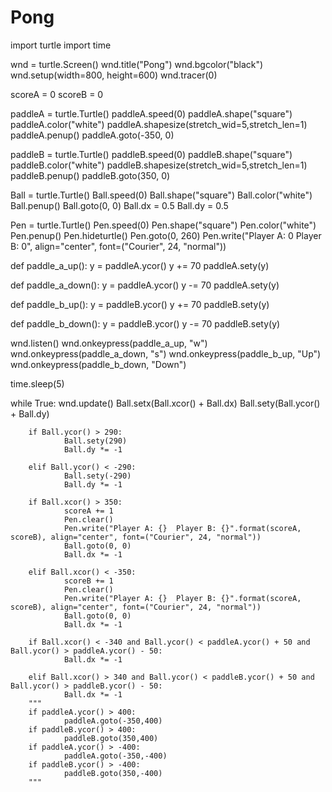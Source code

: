 # Pong
import turtle
import time

wnd = turtle.Screen()
wnd.title("Pong")
wnd.bgcolor("black")
wnd.setup(width=800, height=600)
wnd.tracer(0)

scoreA = 0
scoreB = 0

paddleA = turtle.Turtle()
paddleA.speed(0)
paddleA.shape("square")
paddleA.color("white")
paddleA.shapesize(stretch_wid=5,stretch_len=1)
paddleA.penup()
paddleA.goto(-350, 0)

paddleB = turtle.Turtle()
paddleB.speed(0)
paddleB.shape("square")
paddleB.color("white")
paddleB.shapesize(stretch_wid=5,stretch_len=1)
paddleB.penup()
paddleB.goto(350, 0)

Ball = turtle.Turtle()
Ball.speed(0)
Ball.shape("square")
Ball.color("white")
Ball.penup()
Ball.goto(0, 0)
Ball.dx = 0.5
Ball.dy = 0.5

Pen = turtle.Turtle()
Pen.speed(0)
Pen.shape("square")
Pen.color("white")
Pen.penup()
Pen.hideturtle()
Pen.goto(0, 260)
Pen.write("Player A: 0  Player B: 0", align="center", font=("Courier", 24, "normal"))

def paddle_a_up():
		y = paddleA.ycor()
		y += 70
		paddleA.sety(y)

def paddle_a_down():
		y = paddleA.ycor()
		y -= 70
		paddleA.sety(y)

def paddle_b_up():
		y = paddleB.ycor()
		y += 70
		paddleB.sety(y)

def paddle_b_down():
		y = paddleB.ycor()
		y -= 70
		paddleB.sety(y)

wnd.listen()
wnd.onkeypress(paddle_a_up, "w")
wnd.onkeypress(paddle_a_down, "s")
wnd.onkeypress(paddle_b_up, "Up")
wnd.onkeypress(paddle_b_down, "Down")

time.sleep(5)

while True:
		wnd.update()
		Ball.setx(Ball.xcor() + Ball.dx)
		Ball.sety(Ball.ycor() + Ball.dy)

		if Ball.ycor() > 290:
				Ball.sety(290)
				Ball.dy *= -1

		elif Ball.ycor() < -290:
				Ball.sety(-290)
				Ball.dy *= -1

		if Ball.xcor() > 350:
				scoreA += 1
				Pen.clear()
				Pen.write("Player A: {}  Player B: {}".format(scoreA, scoreB), align="center", font=("Courier", 24, "normal"))
				Ball.goto(0, 0)
				Ball.dx *= -1

		elif Ball.xcor() < -350:
				scoreB += 1
				Pen.clear()
				Pen.write("Player A: {}  Player B: {}".format(scoreA, scoreB), align="center", font=("Courier", 24, "normal"))
				Ball.goto(0, 0)
				Ball.dx *= -1

		if Ball.xcor() < -340 and Ball.ycor() < paddleA.ycor() + 50 and Ball.ycor() > paddleA.ycor() - 50:
				Ball.dx *= -1 
    
		elif Ball.xcor() > 340 and Ball.ycor() < paddleB.ycor() + 50 and Ball.ycor() > paddleB.ycor() - 50:
				Ball.dx *= -1
		"""
		if paddleA.ycor() > 400:
				paddleA.goto(-350,400)
		if paddleB.ycor() > 400:
				paddleB.goto(350,400)
		if paddleA.ycor() > -400:
				paddleA.goto(-350,-400)
		if paddleB.ycor() > -400:
				paddleB.goto(350,-400)
		"""
